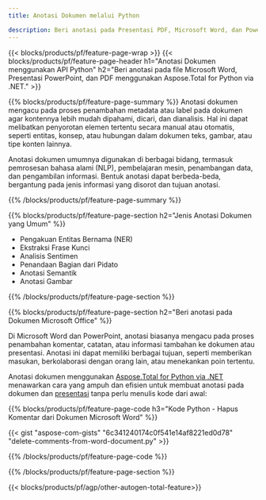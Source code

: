```yaml
---
title: Anotasi Dokumen melalui Python 

description: Beri anotasi pada Presentasi PDF, Microsoft Word, dan PowerPoint melalui aplikasi Python Anda. Hapus Anotasi dengan mudah.
---
```


{{< blocks/products/pf/feature-page-wrap >}}
{{< blocks/products/pf/feature-page-header h1="Anotasi Dokumen menggunakan API Python" h2="Beri anotasi pada file Microsoft Word, Presentasi PowerPoint, dan PDF menggunakan Aspose.Total for Python via .NET." >}}

{{% blocks/products/pf/feature-page-summary %}}
Anotasi dokumen mengacu pada proses penambahan metadata atau label pada dokumen agar kontennya lebih mudah dipahami, dicari, dan dianalisis. Hal ini dapat melibatkan penyorotan elemen tertentu secara manual atau otomatis, seperti entitas, konsep, atau hubungan dalam dokumen teks, gambar, atau tipe konten lainnya.<br />

Anotasi dokumen umumnya digunakan di berbagai bidang, termasuk pemrosesan bahasa alami (NLP), pembelajaran mesin, penambangan data, dan pengambilan informasi. Bentuk anotasi dapat berbeda-beda, bergantung pada jenis informasi yang disorot dan tujuan anotasi.

{{% /blocks/products/pf/feature-page-summary  %}}

{{% blocks/products/pf/feature-page-section  h2="Jenis Anotasi Dokumen yang Umum" %}}

- Pengakuan Entitas Bernama (NER)
- Ekstraksi Frase Kunci
- Analisis Sentimen
- Penandaan Bagian dari Pidato
- Anotasi Semantik
- Anotasi Gambar

{{% /blocks/products/pf/feature-page-section %}}

{{% blocks/products/pf/feature-page-section  h2="Beri anotasi pada Dokumen Microsoft Office" %}}


Di Microsoft Word dan PowerPoint, anotasi biasanya mengacu pada proses penambahan komentar, catatan, atau informasi tambahan ke dokumen atau presentasi. Anotasi ini dapat memiliki berbagai tujuan, seperti memberikan masukan, berkolaborasi dengan orang lain, atau menekankan poin tertentu.   <br />

Anotasi dokumen menggunakan [Aspose.Total for Python via .NET](https://products.aspose.com/total/python-net/) menawarkan cara yang ampuh dan efisien untuk membuat anotasi pada dokumen dan [presentasi](https://products.aspose.com/total/id/python-net/annotate/powerpoint/) tanpa perlu menulis kode dari awal:<br />

{{% blocks/products/pf/feature-page-code h3="Kode Python - Hapus Komentar dari Dokumen Microsoft Word" %}}

{{< gist "aspose-com-gists" "6c341240174c0f541e14af8221ed0d78" "delete-comments-from-word-document.py" >}}

{{% /blocks/products/pf/feature-page-code  %}}

{{% /blocks/products/pf/feature-page-section %}}

{{< blocks/products/pf/agp/other-autogen-total-feature>}}